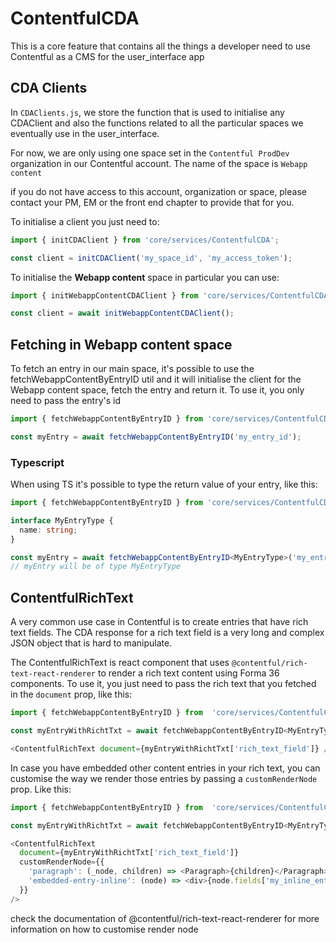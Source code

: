 # ContentfulCDA

This is a core feature that contains all the things a developer need to use Contentful as a CMS for the user_interface app

## CDA Clients

In `CDAClients.js`, we store the function that is used to initialise any CDAClient and also the functions related to all the particular spaces we eventually use in the user_interface.

For now, we are only using one space set in the `Contentful ProdDev` organization in our Contentful account. The name of the space is `Webapp content`

if you do not have access to this account, organization or space, please contact your PM, EM or the front end chapter to provide that for you.

To initialise a client you just need to:

```js
import { initCDAClient } from 'core/services/ContentfulCDA';

const client = initCDAClient('my_space_id', 'my_access_token');
```

To initialise the **Webapp content** space in particular you can use:

```js
import { initWebappContentCDAClient } from 'core/services/ContentfulCDA';

const client = await initWebappContentCDAClient();
```

## Fetching in Webapp content space

To fetch an entry in our main space, it's possible to use the fetchWebappContentByEntryID util and it will initialise the client for the Webapp content space, fetch the entry and return it. To use it, you only need to pass the entry's id

```js
import { fetchWebappContentByEntryID } from 'core/services/ContentfulCDA';

const myEntry = await fetchWebappContentByEntryID('my_entry_id');
```

### Typescript

When using TS it's possible to type the return value of your entry, like this:

```ts
import { fetchWebappContentByEntryID } from 'core/services/ContentfulCDA';

interface MyEntryType {
  name: string;
}

const myEntry = await fetchWebappContentByEntryID<MyEntryType>('my_entry_id');
// myEntry will be of type MyEntryType
```

## ContentfulRichText

A very common use case in Contentful is to create entries that have rich text fields. The CDA response for a rich text field is a very long and complex JSON object that is hard to manipulate.

The ContentfulRichText is react component that uses `@contentful/rich-text-react-renderer` to render a rich text content using Forma 36 components. To use it, you just need to pass the rich text that you fetched in the `document` prop, like this:

```js
import { fetchWebappContentByEntryID } from  'core/services/ContentfulCDA';

const myEntryWithRichtTxt = await fetchWebappContentByEntryID<MyEntryType>('my_entry_id')

<ContentfulRichText document={myEntryWithRichtTxt['rich_text_field']} />
```

In case you have embedded other content entries in your rich text, you can customise the way we render those entries by passing a `customRenderNode` prop. Like this:

```js
import { fetchWebappContentByEntryID } from  'core/services/ContentfulCDA';

const myEntryWithRichtTxt = await fetchWebappContentByEntryID<MyEntryType>('my_entry_id')

<ContentfulRichText
  document={myEntryWithRichtTxt['rich_text_field']}
  customRenderNode={{
    'paragraph': (_node, children) => <Paragraph>{children}</Paragraph>,
    'embedded-entry-inline': (node) => <div>{node.fields['my_inline_entry']}</div>,
  }}
/>
```

check the documentation of @contentful/rich-text-react-renderer for more information on how to customise render node
